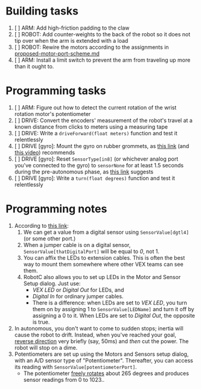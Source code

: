 Building tasks
==============
1. [ ] ARM: Add high-friction padding to the claw
1. [ ] ROBOT: Add counter-weights to the back of the robot so it does not tip over
   when the arm is extended with a load
1. [ ] ROBOT: Rewire the motors according to the assignments in
   [proposed-motor-port-scheme.md](./proposed-motor-port-scheme.md)
1. [ ] ARM: Install a limit switch to prevent the arm from traveling up more
   than it ought to.

Programming tasks
=================
1. [ ] ARM: Figure out how to detect the current rotation of the wrist
   rotation motor's potentiometer
1. [ ] DRIVE: Convert the encoders' measurement of the robot's travel at a
   known distance from clicks to meters using a measuring tape
1. [ ] DRIVE: Write a `driveForward(float meters)` function and test it
   relentlessly
1. [ ] DRIVE [gyro]: Mount the gyro on rubber grommets, as [this
   link](http://vexwiki.org/vex_robotics_platforms/vex_edr/sensors/gyroscope#mountingvibration)
   (and [this video](https://www.youtube.com/watch?v=KSoC4d5VVsE)) recommends
1. [ ] DRIVE [gyro]: Reset `SensorType[in8]` (or whichever analog port you've
   connected to the gyro) to `sensorNone` for at least 1.5 seconds during the
   pre-autonomous phase, as
   [this link](http://www.robotc.net/blog/2011/10/13/programming-the-vex-gyro-in-robotc/) suggests
1. [ ] DRIVE [gyro]: Write a `turn(float degrees)` function and test it relentlessly

Programming notes
=================
1. According to
   [this link](https://renegaderobotics.org/vex-sensors-jumper-clips-led-indicators/):
    1. We can get a value from a digital sensor using `SensorValue[dgtl4]`
       (or some other port.)
    1. When a jumper cable is on a digital sensor,
       `SensorValue[thatDigitalPort]` will be equal to *0*, not 1.
    1. You can affix the LEDs to extension cables.  This is often the best
       way to mount them somewhere where other VEX teams can see them.
    1. RobotC also allows you to set up LEDs in the Motor and Sensor Setup
       dialog.  Just use:
        - _VEX LED_ or _Digital Out_ for LEDs, and
        - _Digital In_ for ordinary jumper cables.
        - There is a difference: when LEDs are set to _VEX LED_, you turn them
          on by assigning 1 to `SensorValue[LEDName]` and turn it off by
          assigning a 0 to it.  When LEDs are set to _Digital Out_, the
          opposite is true.
1. In autonomous, you don't want to come to sudden stops; inertia will cause
   the robot to drift.  Instead, when you've reached your goal, [reverse
   direction](https://renegaderobotics.org/new-programming-concepts/) very
   briefly (say, 50ms) and _then_ cut the power.  The robot will stop on a
   dime.
1. Potentiometers are set up using the Motors and Sensors setup dialog, with
   an A/D sensor type of "Potentiometer".  Thereafter, you can access its
   reading with `SensorValue[potentiometerPort]`.
   * The potentiometer [freely
     rotates](http://cdn.robotc.net/pdfs/vex/curriculum/Potentiometers.pdf)
     about 265 degrees and produces sensor readings from 0 to 1023..
